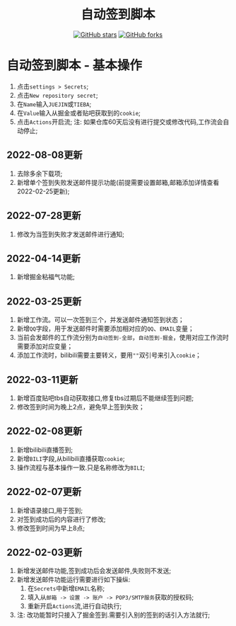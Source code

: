 <div align="center">
<h1 align="center">自动签到脚本</h1>

[![GitHub stars](https://img.shields.io/github/stars/xiaohuanxiong0985/autocheckin?style=flat-square)](https://github.com/xiaohuanxiong0985/autocheckin/stargazers)
[![GitHub forks](https://img.shields.io/github/forks/xiaohuanxiong0985/autocheckin?style=flat-square)](https://github.com/xiaohuanxiong0985/autocheckin/network)

</div>

# 自动签到脚本 - 基本操作

1.  点击`settings > Secrets`;
2.  点击`New repository secret`;
3.  在`Name`输入`JUEJIN`或`TIEBA`;
4.  在`Value`输入从掘金或者贴吧获取到的`cookie`;
5.  点击`Actions`开启流;
注: 如果仓库60天后没有进行提交或修改代码,工作流会自动停止;

##  2022-08-08更新
1.  去除多余下载项;
2.  新增单个签到失败发送邮件提示功能(前提需要设置邮箱,邮箱添加详情查看2022-02-25更新);

##  2022-07-28更新
1.  修改为当签到失败才发送邮件进行通知;

##  2022-04-14更新
1.  新增掘金粘福气功能;

##  2022-03-25更新
1.  新增工作流。可以一次签到三个，并发送邮件通知签到状态；
2.  新增`QQ`字段，用于发送邮件时需要添加相对应的`QQ`、`EMAIL`变量；
4.  当前会发邮件的工作流分别为`自动签到-全部`，`自动签到-掘金`，使用对应工作流时需要添加对应变量；
3.  添加工作流时，bilibili需要主要转义，要用`""`双引号来引入`cookie`；

##  2022-03-11更新
1.  新增百度贴吧tbs自动获取接口,修复tbs过期后不能继续签到问题;
2.  修改签到时间为晚上2点，避免早上签到失败；

##  2022-02-08更新

1.  新增bilibili直播签到;
2.  新增`BILI`字段,从bilibili直播获取`cookie`;
3.  操作流程与基本操作一致.只是名称修改为`BILI`;

##  2022-02-07更新

1.  新增语录接口,用于签到;
2.  对签到成功后的内容进行了修改;
3.  修改签到时间为早上8点;

##  2022-02-03更新

1.  新增发送邮件功能,签到成功后会发送邮件,失败则不发送;
2.  新增发送邮件功能运行需要进行如下操纵:
    1.  在`Secrets`中新增`EMAIL`名称;
    2.  填入从`邮箱 -> 设置 -> 账户 -> POP3/SMTP服务`获取的授权码;
    3.  重新开启`Actions`流,进行自动执行;
3.  注: 改功能暂时只接入了掘金签到.需要引入别的签到的话引入方法就行;
